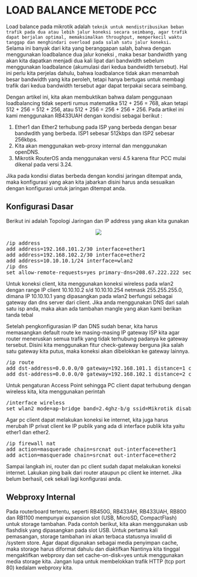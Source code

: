 # LOAD BALANCE METODE PCC
Load balance pada mikrotik adalah ```teknik untuk mendistribusikan beban trafik pada dua atau lebih jalur koneksi secara seimbang, agar trafik dapat berjalan optimal, memaksimalkan throughput, memperkecil waktu tanggap dan menghindari overload pada salah satu jalur koneksi.```
<br>
Selama ini banyak dari kita yang beranggapan salah, bahwa dengan menggunakan loadbalance dua jalur koneksi , maka besar bandwidth yang akan kita dapatkan menjadi dua kali lipat dari bandwidth sebelum menggunakan loadbalance (akumulasi dari kedua bandwidth tersebut). Hal ini perlu kita perjelas dahulu, bahwa loadbalance tidak akan menambah besar bandwidth yang kita peroleh, tetapi hanya bertugas untuk membagi trafik dari kedua bandwidth tersebut agar dapat terpakai secara seimbang.

Dengan artikel ini, kita akan membuktikan bahwa dalam penggunaan loadbalancing tidak seperti rumus matematika 512 + 256 = 768, akan tetapi 512 + 256 = 512 + 256, atau 512 + 256 = 256 + 256 + 256.
Pada artikel ini kami menggunakan RB433UAH dengan kondisi sebagai berikut :
1.    Ether1 dan Ether2 terhubung pada ISP yang berbeda dengan besar bandwdith yang berbeda. ISP1 sebesar 512kbps dan ISP2 sebesar 256kbps.
2.    Kita akan menggunakan web-proxy internal dan menggunakan openDNS.
3.    Mikrotik RouterOS anda menggunakan versi 4.5  karena fitur PCC mulai dikenal pada versi 3.24.

Jika pada kondisi diatas berbeda dengan kondisi jaringan ditempat anda, maka konfigurasi yang akan kita jabarkan disini harus anda sesuaikan dengan konfigurasi untuk jaringan ditempat anda.

## Konfigurasi Dasar

Berikut ini adalah Topologi Jaringan dan IP address yang akan kita gunakan
<center><img src="https://drive.google.com/uc?export=view&id=12sHP2wx86wHIKdJ_IGszkgvZ0bu3oRds"></center>
<pre>/ip address
add address=192.168.101.2/30 interface=ether1
add address=192.168.102.2/30 interface=ether2
add address=10.10.10.1/24 interface=wlan2
/ip dns
set allow-remote-requests=yes primary-dns=208.67.222.222 secondary-dns=208.67.220.220</pre>

Untuk koneksi client, kita menggunakan koneksi wireless pada wlan2 dengan range IP client 10.10.10.2 s/d 10.10.10.254 netmask 255.255.255.0, dimana IP 10.10.10.1 yang dipasangkan pada wlan2 berfungsi sebagai gateway dan dns server dari client. Jika anda menggunakan DNS dari salah satu isp anda, maka akan ada tambahan mangle yang akan kami berikan tanda tebal

Setelah pengkonfigurasian IP dan DNS sudah benar, kita harus memasangkan default route ke masing-masing IP gateway ISP kita agar router meneruskan semua trafik yang tidak terhubung padanya ke gateway tersebut. Disini kita menggunakan fitur check-gateway berguna jika salah satu gateway kita putus, maka koneksi akan dibelokkan ke gateway lainnya.


<pre>/ip route
add dst-address=0.0.0.0/0 gateway=192.168.101.1 distance=1 check-gateway=ping
add dst-address=0.0.0.0/0 gateway=192.168.102.1 distance=2 check-gateway=ping</pre>


Untuk pengaturan Access Point sehingga PC client dapat terhubung dengan wireless kita, kita menggunakan perintah

<pre>/interface wireless
set wlan2 mode=ap-bridge band=2.4ghz-b/g ssid=Mikrotik disabled=no</pre>


Agar pc client dapat melakukan koneksi ke internet, kita juga harus merubah IP privat client ke IP publik yang ada di interface publik kita yaitu ether1 dan ether2.

<pre>/ip firewall nat
add action=masquerade chain=srcnat out-interface=ether1
add action=masquerade chain=srcnat out-interface=ether2</pre>


Sampai langkah ini, router dan pc client sudah dapat melakukan koneksi internet. Lakukan ping baik dari router ataupun pc client ke internet. Jika belum berhasil, cek sekali lagi konfigurasi anda.

## Webproxy Internal

Pada routerboard tertentu, seperti RB450G, RB433AH, RB433UAH, RB800 dan RB1100 mempunyai expansion slot (USB, MicroSD, CompactFlash) untuk storage tambahan. Pada contoh berikut, kita akan menggunakan usb flashdisk yang dipasangkan pada slot USB. Untuk pertama kali pemasangan, storage tambahan ini akan terbaca statusnya invalid di /system store. Agar dapat digunakan sebagai media penyimpan cache, maka storage harus diformat dahulu dan diaktifkan Nantinya kita tinggal mengaktifkan webproxy dan set cache-on-disk=yes untuk menggunakan media storage kita. Jangan lupa untuk membelokkan trafik HTTP (tcp port 80) kedalam webproxy kita.




